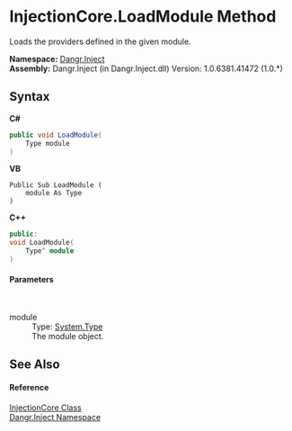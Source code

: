 # InjectionCore.LoadModule Method 
 

Loads the providers defined in the given module.

**Namespace:**&nbsp;<a href="N_Dangr_Inject">Dangr.Inject</a><br />**Assembly:**&nbsp;Dangr.Inject (in Dangr.Inject.dll) Version: 1.0.6381.41472 (1.0.*)

## Syntax

**C#**<br />
``` C#
public void LoadModule(
	Type module
)
```

**VB**<br />
``` VB
Public Sub LoadModule ( 
	module As Type
)
```

**C++**<br />
``` C++
public:
void LoadModule(
	Type^ module
)
```


#### Parameters
&nbsp;<dl><dt>module</dt><dd>Type: <a href="http://msdn2.microsoft.com/en-us/library/42892f65" target="_blank">System.Type</a><br />The module object.</dd></dl>

## See Also


#### Reference
<a href="T_Dangr_Inject_InjectionCore">InjectionCore Class</a><br /><a href="N_Dangr_Inject">Dangr.Inject Namespace</a><br />